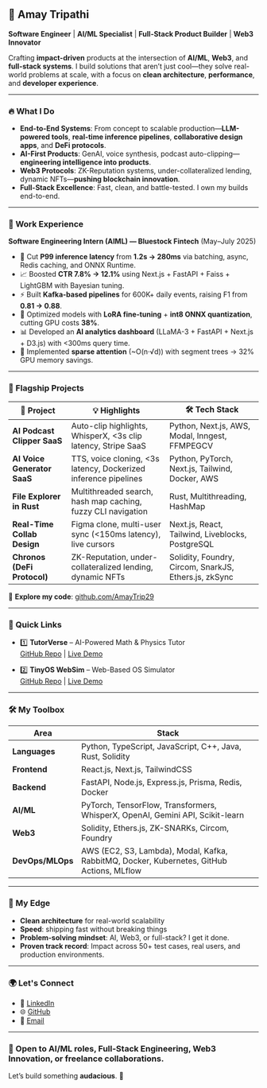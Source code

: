 ## 🚀 Amay Tripathi

**Software Engineer** | **AI/ML Specialist** | **Full-Stack Product Builder** | **Web3 Innovator**

Crafting **impact-driven** products at the intersection of **AI/ML**, **Web3**, and **full-stack systems**. I build solutions that aren’t just cool—they solve real-world problems at scale, with a focus on **clean architecture**, **performance**, and **developer experience**.

---

### 🔥 What I Do

* **End-to-End Systems**: From concept to scalable production—**LLM-powered tools**, **real-time inference pipelines**, **collaborative design apps**, and **DeFi protocols**.
* **AI-First Products**: GenAI, voice synthesis, podcast auto-clipping—**engineering intelligence into products**.
* **Web3 Protocols**: ZK-Reputation systems, under-collateralized lending, dynamic NFTs—**pushing blockchain innovation**.
* **Full-Stack Excellence**: Fast, clean, and battle-tested. I own my builds end-to-end.

---

### 💼 Work Experience

**Software Engineering Intern (AIML) — Bluestock Fintech** (May–July 2025)  
- 🚀 Cut **P99 inference latency** from **1.2s → 280ms** via batching, async, Redis caching, and ONNX Runtime.  
- 📈 Boosted **CTR 7.8% → 12.1%** using Next.js + FastAPI + Faiss + LightGBM with Bayesian tuning.  
- ⚡ Built **Kafka-based pipelines** for 600K+ daily events, raising F1 from **0.81 → 0.88**.  
- 🧠 Optimized models with **LoRA fine-tuning** + **int8 ONNX quantization**, cutting GPU costs **38%**.  
- 📊 Developed an **AI analytics dashboard** (LLaMA-3 + FastAPI + Next.js + D3.js) with <300ms query time.  
- 🔧 Implemented **sparse attention** (~O(n·√d)) with segment trees → 32% GPU memory savings.  

---

### 🚀 Flagship Projects

| 🚀 Project                      | 💡 Highlights                                                   | 🛠️ Tech Stack                                        |
| ------------------------------- | --------------------------------------------------------------- | ----------------------------------------------------- |
| **AI Podcast Clipper SaaS**     | Auto-clip highlights, WhisperX, <3s clip latency, Stripe SaaS   | Python, Next.js, AWS, Modal, Inngest, FFMPEGCV       |
| **AI Voice Generator SaaS**     | TTS, voice cloning, <3s latency, Dockerized inference pipelines | Python, PyTorch, Next.js, Tailwind, Docker, AWS       |
| **File Explorer in Rust**       | Multithreaded search, hash map caching, fuzzy CLI navigation    | Rust, Multithreading, HashMap                         |
| **Real-Time Collab Design**     | Figma clone, multi-user sync (<150ms latency), live cursors     | Next.js, React, Tailwind, Liveblocks, PostgreSQL      |
| **Chronos (DeFi Protocol)**     | ZK-Reputation, under-collateralized lending, dynamic NFTs       | Solidity, Foundry, Circom, SnarkJS, Ethers.js, zkSync |

🔗 **Explore my code**: [github.com/AmayTrip29](https://github.com/AmayTrip29)

---

### 🌟 Quick Links

* 1️⃣ **TutorVerse** – AI-Powered Math & Physics Tutor  
  [GitHub Repo](https://github.com/AmayTrip29/TutorVerse) | [Live Demo](https://tutor-verse.vercel.app)  

* 2️⃣ **TinyOS WebSim** – Web-Based OS Simulator  
  [GitHub Repo](https://github.com/AmayTrip29/TinyOS-WebSim) | [Live Demo](https://tiny-os-web-sim.vercel.app)  

---

### 🛠️ My Toolbox

| Area             | Stack                                                                                  |
| ---------------- | -------------------------------------------------------------------------------------- |
| **Languages**    | Python, TypeScript, JavaScript, C++, Java, Rust, Solidity                              |
| **Frontend**     | React.js, Next.js, TailwindCSS                                                         |
| **Backend**      | FastAPI, Node.js, Express.js, Prisma, Redis, Docker                                    |
| **AI/ML**        | PyTorch, TensorFlow, Transformers, WhisperX, OpenAI, Gemini API, Scikit-learn          |
| **Web3**         | Solidity, Ethers.js, ZK-SNARKs, Circom, Foundry                                        |
| **DevOps/MLOps** | AWS (EC2, S3, Lambda), Modal, Kafka, RabbitMQ, Docker, Kubernetes, GitHub Actions, MLflow |

---

### 🧠 My Edge

* **Clean architecture** for real-world scalability  
* **Speed**: shipping fast without breaking things  
* **Problem-solving mindset**: AI, Web3, or full-stack? I get it done.  
* **Proven track record**: Impact across 50+ test cases, real users, and production environments.  

---

### 🌍 Let's Connect

* 💼 [LinkedIn](https://linkedin.com/in/amaytripathi29)  
* 🌐 [GitHub](https://github.com/AmayTrip29)  
* 📧 [Email](mailto:amaytripathiwork@gmail.com)  

---

### 📣 Open to **AI/ML roles**, **Full-Stack Engineering**, **Web3 Innovation**, or **freelance collaborations**.

Let’s build something **audacious**. 🚀
